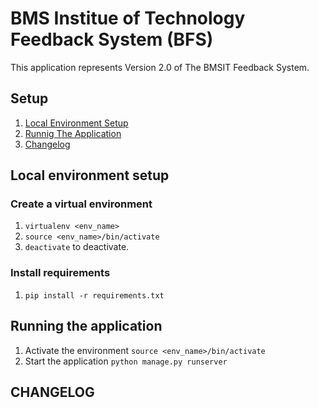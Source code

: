 # BMS Institue of Technology Feedback System (BFS)


This application represents Version 2.0 of The BMSIT Feedback System.

## Setup


1. [Local Environment Setup](#local-environment-setup)
2. [Runnig The Application](#running-the-application)
3. [Changelog](#changelog)

## Local environment setup

### Create a virtual environment


1. `virtualenv <env_name>`
2. `source <env_name>/bin/activate`
3. `deactivate` to deactivate.

### Install requirements


1. `pip install -r requirements.txt`

## Running the application


1. Activate the environment `source <env_name>/bin/activate`
2. Start the application `python manage.py runserver`

## CHANGELOG

